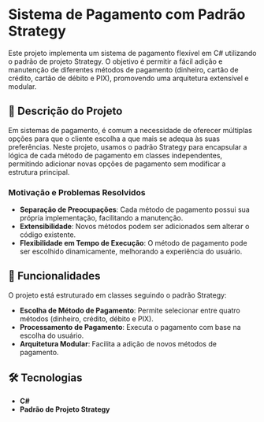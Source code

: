 # Sistema de Pagamento com Padrão Strategy

Este projeto implementa um sistema de pagamento flexível em C# utilizando o padrão de projeto Strategy. O objetivo é permitir a fácil adição e manutenção de diferentes métodos de pagamento (dinheiro, cartão de crédito, cartão de débito e PIX), promovendo uma arquitetura extensível e modular.

## 📜 Descrição do Projeto

Em sistemas de pagamento, é comum a necessidade de oferecer múltiplas opções para que o cliente escolha a que mais se adequa às suas preferências. Neste projeto, usamos o padrão Strategy para encapsular a lógica de cada método de pagamento em classes independentes, permitindo adicionar novas opções de pagamento sem modificar a estrutura principal.

### Motivação e Problemas Resolvidos

- **Separação de Preocupações**: Cada método de pagamento possui sua própria implementação, facilitando a manutenção.
- **Extensibilidade**: Novos métodos podem ser adicionados sem alterar o código existente.
- **Flexibilidade em Tempo de Execução**: O método de pagamento pode ser escolhido dinamicamente, melhorando a experiência do usuário.

## 🚀 Funcionalidades

O projeto está estruturado em classes seguindo o padrão Strategy:

- **Escolha de Método de Pagamento**: Permite selecionar entre quatro métodos (dinheiro, crédito, débito e PIX).
- **Processamento de Pagamento**: Executa o pagamento com base na escolha do usuário.
- **Arquitetura Modular**: Facilita a adição de novos métodos de pagamento.

## 🛠️ Tecnologias

- **C#**
- **Padrão de Projeto Strategy**

  
